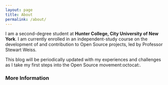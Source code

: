 ```yaml
---
layout: page
title: About
permalink: /about/
---
```


I am a second-degree student at **Hunter College, City University of New York**.
I am currently enrolled in an independent-study course on the development of and contribution to
Open Source projects, led by Professor Stewart Weiss.


This blog will be periodically updated with my experiences and challenges as I take my first steps
into the Open Source movement:octocat:.


### More Information
